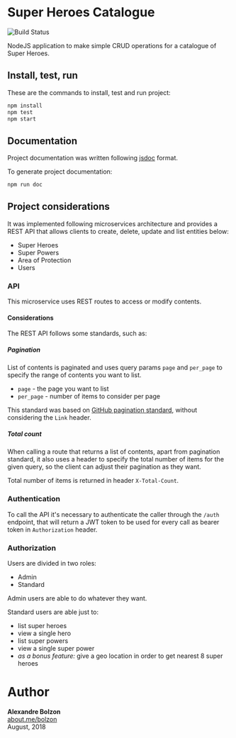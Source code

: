 
# Super Heroes Catalogue

![Build Status](https://travis-ci.org/bolzon/ms-superheroes.svg?branch=master)

NodeJS application to make simple CRUD operations for a catalogue of Super Heroes.

## Install, test, run

These are the commands to install, test and run project:

```bash
npm install
npm test
npm start
```

## Documentation

Project documentation was written following [jsdoc](http://usejsdoc.org) format.

To generate project documentation:

```bash
npm run doc
```

## Project considerations

It was implemented following microservices architecture and provides a REST API that allows clients to create, delete, update and list entities below:

- Super Heroes
- Super Powers
- Area of Protection
- Users

### API

This microservice uses REST routes to access or modify contents.

#### Considerations

The REST API follows some standards, such as:

##### Pagination

List of contents is paginated and uses query params `page` and `per_page` to specify the range of contents you want to list.

- `page` - the page you want to list
- `per_page` - number of items to consider per page

This standard was based on [GitHub pagination standard](https://developer.github.com/v3/guides/traversing-with-pagination/#navigating-through-the-pages), without considering the `Link` header.

##### Total count

When calling a route that returns a list of contents, apart from pagination standard, it also uses a header to specify the total number of items for the given query, so the client can adjust their pagination as they want.

Total number of items is returned in header `X-Total-Count`.

### Authentication

To call the API it's necessary to authenticate the caller through the `/auth` endpoint, that will return a JWT token to be used for every call as bearer token in `Authorization` header.

### Authorization

Users are divided in two roles:

- Admin
- Standard

Admin users are able to do whatever they want.

Standard users are able just to:

- list super heroes
- view a single hero
- list super powers
- view a single super power
- _as a bonus feature:_ give a geo location in order to get nearest 8 super heroes

# Author

**Alexandre Bolzon**<br/>
[about.me/bolzon](https://about.me/bolzon)<br/>
August, 2018
